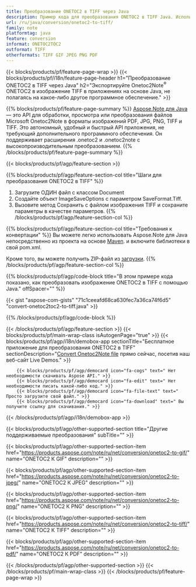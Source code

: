 ```yaml
---
title: Преобразование ONETOC2 в TIFF через Java
description: Пример кода для преобразования ONETOC2 в TIFF Java. Используйте пример кода API для пакетного преобразования файлов ONETOC2 в TIFF в любом приложении на основе Java. 
url: /ru/java/conversion/onetoc2-to-tiff/
family: note
platformtag: java
feature: conversion
informat: ONETOC2TOC2
outformat: TIFF
otherformats: TIFF GIF JPEG PNG PDF
---
```

{{< blocks/products/pf/feature-page-wrap >}}
{{< blocks/products/pf/i18n/feature-page-header h1="Преобразование ONETOC2 в TIFF через Java" h2="Экспортируйте Onetoc2Note<sup>&reg;</sup> ONETOC2 в изображение TIFF в приложениях на основе Java, не полагаясь на какое-либо другое программное обеспечение." >}}

{{% blocks/products/pf/feature-page-summary %}}
[Aspose.Note для Java](https://products.aspose.com/note/java/) — это API для обработки, просмотра или преобразования файлов Microsoft Onetoc2Note в форматы изображений PDF, JPG, PNG, TIFF и TIFF. Это автономный, удобный и быстрый API приложения, не требующий дополнительного программного обеспечения. Он поддерживает расширения .onetoc2 и .onetoc2note с высокопроизводительным преобразованием.
{{% /blocks/products/pf/feature-page-summary  %}}

{{< blocks/products/pf/agp/feature-section >}}

{{% blocks/products/pf/agp/feature-section-col title="Шаги для преобразования ONETOC2 в TIFF" %}}
1. Загрузите ОДИН файл с классом Document
2. Создайте объект ImageSaveOptions с параметром SaveFormat.Tiff.
3. Вызовите метод Сохранить с файлом изображения TIFF и сохраните параметры в качестве параметров.
{{% /blocks/products/pf/agp/feature-section-col %}}

{{% blocks/products/pf/agp/feature-section-col title="Требования к конвертации" %}}
Вы можете легко использовать Aspose.Note для Java непосредственно из проекта на основе [Maven](https://repository.aspose.com/webapp/#/artifacts/browse/tree/General/repo/com/aspose/aspose-note). и включите библиотеки в свой pom.xml.

Кроме того, вы можете получить ZIP-файл из [загрузки](https://downloads.aspose.com/note/java).
{{% /blocks/products/pf/agp/feature-section-col %}}

{{% blocks/products/pf/agp/code-block title="В этом примере кода показано, как преобразовать изображение ONETOC2 в TIFF с помощью Java." offSpacer="" %}}

{{< gist "aspose-com-gists" "71c1ceeafd68ca630fec7a36ca74f6d5" "convert-onetoc2toc2-to-tiff.java" >}}

{{% /blocks/products/pf/agp/code-block %}}

{{< /blocks/products/pf/agp/feature-section >}}
{{< blocks/products/pf/main-wrap-class isAutogenPage="true" >}}
{{< blocks/products/pf/agp/i18n/demobox-app sectionTitle="Бесплатное приложение для преобразования ONETOC2 в TIFF" sectionDescription="[Convert Onetoc2Note file](https://products.aspose.app/note/conversion/onetoc2note-to-tiff) прямо сейчас, посетив наш веб-сайт Live Demos." >}}

        {{< blocks/products/pf/agp/democard icon="fa-cogs" text=" Нет необходимости скачивать Aspose API." >}}
        {{< blocks/products/pf/agp/democard icon="fa-edit" text=" Нет необходимости писать какой-либо код." >}}
        {{< blocks/products/pf/agp/democard icon="fa-file-text" text=" Просто загрузите свой файл." >}}
        {{< blocks/products/pf/agp/democard icon="fa-download" text=" Вы получите ссылку для скачивания." >}}
		
{{< /blocks/products/pf/agp/i18n/demobox-app >}}

{{< blocks/products/pf/agp/other-supported-section title="Другие поддерживаемые преобразования" subTitle="" >}}

{{< blocks/products/pf/agp/other-supported-section-item href="https://products.aspose.com/note/ru/net/conversion/onetoc2-to-gif/" name="ONETOC2 К GIF" description="" >}}

{{< blocks/products/pf/agp/other-supported-section-item href="https://products.aspose.com/note/ru/net/conversion/onetoc2-to-jpeg/" name="ONETOC2 К JPEG" description="" >}}

{{< blocks/products/pf/agp/other-supported-section-item href="https://products.aspose.com/note/ru/net/conversion/onetoc2-to-png/" name="ONETOC2 К PNG" description="" >}}

{{< blocks/products/pf/agp/other-supported-section-item href="https://products.aspose.com/note/ru/net/conversion/onetoc2-to-tiff/" name="ONETOC2 К TIFF" description="" >}}

{{< blocks/products/pf/agp/other-supported-section-item href="https://products.aspose.com/note/ru/net/conversion/onetoc2-to-pdf/" name="ONETOC2 К PDF" description="" >}}



{{< /blocks/products/pf/agp/other-supported-section >}}
{{< /blocks/products/pf/main-wrap-class >}}
{{< /blocks/products/pf/feature-page-wrap >}}